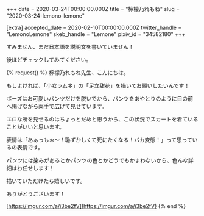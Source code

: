 +++
date = 2020-03-24T00:00:00.000Z
title = "檸檬乃れもね"
slug = "2020-03-24-lemono-lemone"

[extra]
accepted_date = 2020-02-10T00:00:00.000Z
twitter_handle = "LemonoLemone"
skeb_handle = "Lemone"
pixiv_id = "34582180"
+++

すみません、まだ日本語を説明文を書いていません！

後ほどチェックしてみてください。

{% request() %}
檸檬乃れもね先生、こんにちは。

もしよければ、「小女ラムネ」の「足立甜花」を描いてお願いしたいんです！

ポーズはお可愛いパンツだけを脱いでから、パンツをあやとりのように目の前へ掲げながら両手で広げて見せています。

エロな所を見せるのはちょっとだめと思うから、この状況でスカートを着ていることがいいと思います。

表情は「あぁっもぉ〜！恥ずかしくて死にたくなる！バカ変態！」って思っているの表情です。

パンツには染みがあるとかパンツの色とかどうでもかまわないから、色んな詳細はお任せします！

描いていただけたら嬉しいです。

ありがとうございます！

[https://imgur.com/a/i3be2fV](https://imgur.com/a/i3be2fV)
{% end %}

